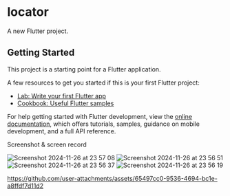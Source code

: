 # locator

A new Flutter project.

## Getting Started

This project is a starting point for a Flutter application.

A few resources to get you started if this is your first Flutter project:

- [Lab: Write your first Flutter app](https://docs.flutter.dev/get-started/codelab)
- [Cookbook: Useful Flutter samples](https://docs.flutter.dev/cookbook)

For help getting started with Flutter development, view the
[online documentation](https://docs.flutter.dev/), which offers tutorials,
samples, guidance on mobile development, and a full API reference.


Screenshot & screen record

![Screenshot 2024-11-26 at 23 57 08](https://github.com/user-attachments/assets/5a4d18f2-5886-4cd6-b039-c1898dd873cf)
![Screenshot 2024-11-26 at 23 56 51](https://github.com/user-attachments/assets/40c095d0-0801-4bf4-956c-eb834de5b9e9)
![Screenshot 2024-11-26 at 23 56 37](https://github.com/user-attachments/assets/21337db0-75cb-4cf0-af72-58b91ff0a958)
![Screenshot 2024-11-26 at 23 56 19](https://github.com/user-attachments/assets/9de62ccb-9be2-4c8d-88b6-94490edfbb0e)



https://github.com/user-attachments/assets/65497cc0-9536-4694-bc1e-a8ffdf7d11d2


